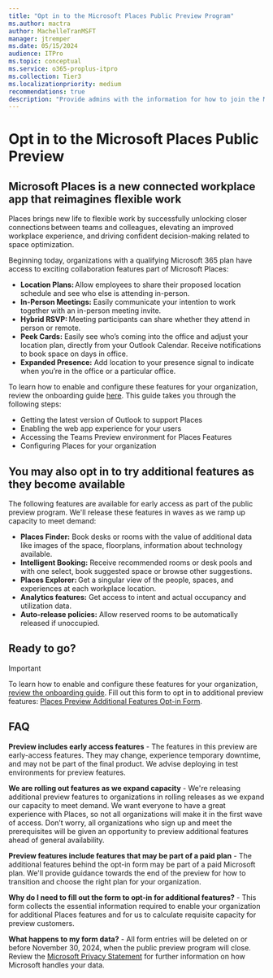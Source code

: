 ```yaml
---
title: "Opt in to the Microsoft Places Public Preview Program"
ms.author: mactra
author: MachelleTranMSFT
manager: jtremper
ms.date: 05/15/2024
audience: ITPro
ms.topic: conceptual
ms.service: o365-proplus-itpro
ms.collection: Tier3
ms.localizationpriority: medium
recommendations: true
description: "Provide admins with the information for how to join the Microsoft Places Public Preview Program."
---
```


# Opt in to the Microsoft Places Public Preview

## Microsoft Places is a new connected workplace app that reimagines flexible work

Places brings new life to flexible work by successfully unlocking closer connections between teams and colleagues, elevating an improved workplace experience, and driving confident decision-making related to space optimization.

Beginning today, organizations with a qualifying Microsoft 365 plan have access to exciting collaboration features part of Microsoft Places:

- **Location Plans:** Allow employees to share their proposed location schedule and see who else is attending in-person.
- **In-Person Meetings:** Easily communicate your intention to work together with an in-person meeting invite.
- **Hybrid RSVP:** Meeting participants can share whether they attend in person or remote.
- **Peek Cards:** Easily see who’s coming into the office and adjust your location plan, directly from your Outlook Calendar. Receive notifications to book space on days in office.
- **Expanded Presence:** Add location to your presence signal to indicate when you’re in the office or a particular office.

To learn how to enable and configure these features for your organization, review the onboarding guide [here](/deployoffice/places/deployment-guide-for-places). This guide takes you through the following steps:  

- Getting the latest version of Outlook to support Places
- Enabling the web app experience for your users
- Accessing the Teams Preview environment for Places Features
- Configuring Places for your organization

## You may also opt in to try additional features as they become available

The following features are available for early access as part of the public preview program. We'll release these features in waves as we ramp up capacity to meet demand:  

- **Places Finder:** Book desks or rooms with the value of additional data like images of the space, floorplans, information about technology available.
- **Intelligent Booking:** Receive recommended rooms or desk pools and with one select, book suggested space or browse other suggestions.
- **Places Explorer:** Get a singular view of the people, spaces, and experiences at each workplace location.
- **Analytics features:** Get access to intent and actual occupancy and utilization data.
- **Auto-release policies:** Allow reserved rooms to be automatically released if unoccupied.

## Ready to go?

> [!IMPORTANT]
> To learn how to enable and configure these features for your organization, [review the onboarding guide](/deployoffice/places/deployment-guide-for-places).
Fill out this form to opt in to additional preview features: [Places Preview Additional Features Opt-in Form](https://forms.office.com/r/XJFTwNQep6).

## FAQ

**Preview includes early access features** - The features in this preview are early-access features. They may change, experience temporary downtime, and may not be part of the final product. We advise deploying in test environments for preview features.  

**We are rolling out features as we expand capacity** - We're releasing additional preview features to organizations in rolling releases as we expand our capacity to meet demand. We want everyone to have a great experience with Places, so not all organizations will make it in the first wave of access. Don’t worry, all organizations who sign up and meet the prerequisites will be given an opportunity to preview additional features ahead of general availability.

**Preview features include features that may be part of a paid plan** - The additional features behind the opt-in form may be part of a paid Microsoft plan. We'll provide guidance towards the end of the preview for how to transition and choose the right plan for your organization.

**Why do I need to fill out the form to opt-in for additional features?** - This form collects the essential information required to enable your organization for additional Places features and for us to calculate requisite capacity for preview customers.  

**What happens to my form data?** - All form entries will be deleted on or before November 30, 2024, when the public preview program will close. Review the [Microsoft Privacy Statement](https://privacy.microsoft.com/privacystatement) for further information on how Microsoft handles your data.  
